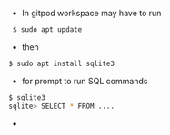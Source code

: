- In gitpod workspace may have to run 
``` bash
 $ sudo apt update
```

- then 
``` bash
$ sudo apt install sqlite3
```
- for prompt to run SQL commands
``` bash
$ sqlite3
sqlite> SELECT * FROM ....
```
- 
